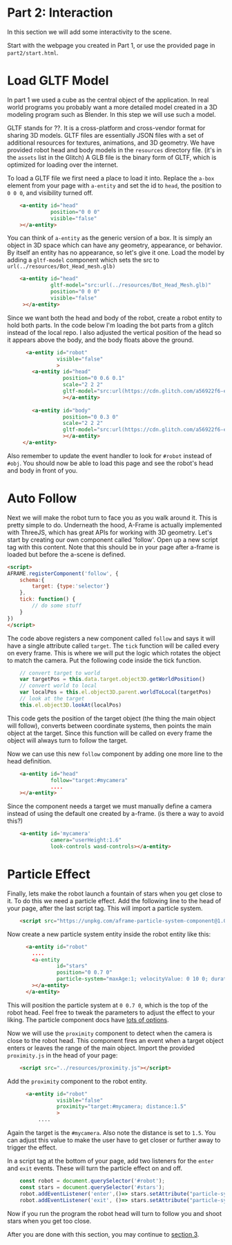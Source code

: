 # Part 2: Interaction

In this section we will add some interactivity to the scene.

Start with the webpage you created in Part 1, or use the provided page in `part2/start.html`.

# Load GLTF Model

In part 1 we used a cube as the central object of the application. In real world programs you
probably want a more detailed model created in a 3D modeling program such as Blender. In
this step we will use such a model.

GLTF stands for ??. It is a cross-platform and cross-vendor format for sharing 3D models. GLTF
files are essentially JSON files with a set of additional resources for textures, animations,
and 3D geometry. We have provided robot head and body models in the `resources` directory file.
(it's in the `assets` list in the Glitch)
A GLB file is the binary form of GLTF, which is optimized for loading over the internet.

To load a GLTF file we first need a place to load it into. Replace the `a-box` element from your
page with `a-entity` and set the id to `head`, the position to `0 0 0`, and visibility turned off.

```html
    <a-entity id="head"
              position="0 0 0"
              visible="false"
    ></a-entity>
```

You can think of `a-entity` as the generic version of a box. It is simply an object in 3D space which
can have any geometry, appearance, or behavior. By itself an entity has no appearance, so let's
give it one. Load the model by adding a `gltf-model` component which sets the src 
to `url(../resources/Bot_Head_mesh.glb)`

```html
    <a-entity id="head"
              gltf-model="src:url(../resources/Bot_Head_Mesh.glb)"
              position="0 0 0"
              visible="false"
     ></a-entity>
```

Since we want both the head and body of the robot, create a robot entity to hold both parts. In the code below
I'm loading the bot parts from a glitch instead of the local repo.  I also adjusted the vertical position
of the head so it appears above the body, and the body floats above the ground.

```html
      <a-entity id="robot" 
                visible="false"
                >
        <a-entity id="head"
                  position="0 0.6 0.1"
                  scale="2 2 2"
                  gltf-model="src:url(https://cdn.glitch.com/a56922f6-eed8-463f-83ab-cbfbe3b35da3%2FBot_Head_Mesh.glb?1512588906577)"
                  ></a-entity>      
        
        <a-entity id="body"
                  position="0 0.3 0"
                  scale="2 2 2"
                  gltf-model="src:url(https://cdn.glitch.com/a56922f6-eed8-463f-83ab-cbfbe3b35da3%2FBot_Body_Mesh.glb?1512591235720)"
                  ></a-entity>      
     </a-entity>
```

Also remember to update the event handler to look for `#robot` instead of `#obj`. You should 
now be able to load this page and see the robot's head and body in front of you.

# Auto Follow

Next we will make the robot turn to face you as you walk around it. This is pretty simple to
do. Underneath the hood, A-Frame is actually implemented with ThreeJS, which has great APIs
for working with 3D geometry.  Let's start by creating our own component called 'follow'.
Open up a new script tag with this content. Note that this should be in your page
after a-frame is loaded but before the a-scene is defined.

```html
<script>
AFRAME.registerComponent('follow', {
    schema:{
        target: {type:'selector'}
    },
    tick: function() {
        // do some stuff
    }
})
</script>
```

The code above registers a new component called `follow` and says it will have a single attribute
called `target`.  The `tick` function will be called every on every frame. This is where we
will put the logic which rotates the object to match the camera. Put the following code inside
the tick function.

```javascript
    // convert target to world
    var targetPos = this.data.target.object3D.getWorldPosition()
    // convert world to local
    var localPos = this.el.object3D.parent.worldToLocal(targetPos)
    // look at the target
    this.el.object3D.lookAt(localPos)
```

This code gets the position of the target object (the thing the main object will follow),
converts between coordinate systems, then points the main object at the target. Since
this function will be called on every frame the object will always turn to follow
the target.

Now we can use this new `follow` component by adding one more line to the head definition.

```html
    <a-entity id="head"
              follow="target:#mycamera"
              ....
    ></a-entity>
```


Since the component needs a target we must manually define a camera instead of using
the default one created by a-frame. (is there a way to avoid this?)

```html
    <a-entity id='mycamera'
              camera="userHeight:1.6"
              look-controls wasd-controls></a-entity>
```

# Particle Effect

Finally, lets make the robot launch a fountain of stars when you get close to it. To do
this we need a particle effect. Add the following line to the head of your page, after
the last script tag. This will import a particle system.

```html
    <script src="https://unpkg.com/aframe-particle-system-component@1.0.11/dist/aframe-particle-system-component.min.js"></script>
```

Now create a new particle system entity inside the robot entity like this:

```html
      <a-entity id="robot" 
        ....
        <a-entity
                id="stars"
                position="0 0.7 0"
                particle-system="maxAge:1; velocityValue: 0 10 0; duration: 0; enabled:false;"
        ></a-entity>
      </a-entity>
```

This will position the particle system at `0 0.7 0`, which is the top of the robot head. 
Feel free to tweak the parameters to adjust the effect to your liking. The
particle component docs have [lots of options](https://github.com/IdeaSpaceVR/aframe-particle-system-component).

Now we will use the `proximity` component to detect when the camera is close to the 
robot head. This component fires an event when a target object enters or leaves the range
of the main object. Import the provided `proximity.js` in the head of your page:

```html
    <script src="../resources/proximity.js"></script>
``` 

Add the `proximity` component to the robot entity.

```html
      <a-entity id="robot" 
                visible="false"
                proximity="target:#mycamera; distance:1.5"
                >
          ....
```

Again the target is the `#mycamera`. Also note the distance is set to `1.5`. You can adjust this value
to make the user have to get closer or further away to trigger the effect.

In a script tag at the bottom of your page, add two listeners for the `enter` and `exit` events. These
will turn the particle effect on and off.

```javascript
    const robot = document.querySelector('#robot');
    const stars = document.querySelector('#stars');
    robot.addEventListener('enter',()=> stars.setAttribute("particle-system","enabled",true));
    robot.addEventListener('exit', ()=> stars.setAttribute("particle-system","enabled",false));
```


Now if you run the program the robot head will turn to follow you and shoot stars when you get too close.


After you are done with this section, you may continue to [section 3](../part3/instructions.md).

